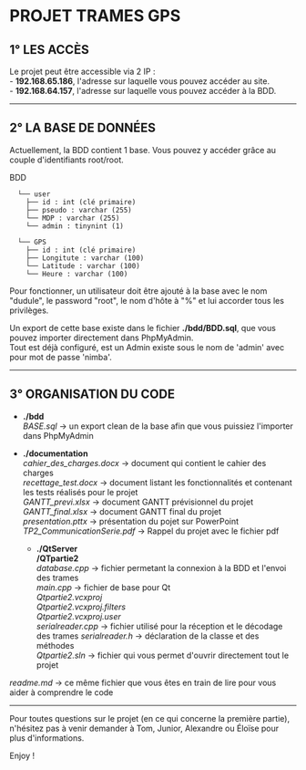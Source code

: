 # PROJET TRAMES GPS


## 1° LES ACCÈS

Le projet peut être accessible via 2 IP :  
    - __192.168.65.186__, l'adresse sur laquelle vous pouvez accéder au site.  
    - __192.168.64.157__, l'adresse sur laquelle vous pouvez accéder à la BDD.


-----------------


## 2° LA BASE DE DONNÉES

Actuellement, la BDD contient 1 base. Vous pouvez y accéder grâce au couple d'identifiants root/root.

BDD     	

      └── user  
        ├── id : int (clé primaire)  
        ├── pseudo : varchar (255)  
        └── MDP : varchar (255)  
        └── admin : tinynint (1)  

      └── GPS    
        ├── id : int (clé primaire)  
        ├── Longitute : varchar (100)    
        └── Latitude : varchar (100)    
        └── Heure : varchar (100)   

Pour fonctionner, un utilisateur doit être ajouté à la base avec le nom "dudule", le password "root", le nom
d'hôte à "%" et lui accorder tous les privilèges.

Un export de cette base existe dans le fichier __./bdd/BDD.sql__, que vous pouvez importer directement dans PhpMyAdmin.  
Tout est déjà configuré, est un Admin existe sous le nom de 'admin' avec pour mot de passe 'nimba'.  

-----------------


## 3° ORGANISATION DU CODE
 
* __./bdd__    
    *BASE.sql* -> un export clean de la base afin que vous puissiez l'importer dans PhpMyAdmin  

* __./documentation__  
    *cahier_des_charges.docx* -> document qui contient le cahier des charges   
    *recettage_test.docx* -> document listant les fonctionnalités et contenant les tests réalisés pour le projet  
    *GANTT_previ.xlsx* -> document GANTT prévisionnel du projet  
    *GANTT_final.xlsx* -> document GANTT final du projet  
    *presentation.pttx* -> présentation du pojet sur PowerPoint  
    *TP2_CommunicationSerie.pdf* -> Rappel du projet avec le fichier pdf

  * __./QtServer__  
            __/QTpartie2__  
              *database.cpp* -> fichier permetant la connexion à la BDD et l'envoi des trames  
              *main.cpp* -> fichier de base pour Qt  
              *Qtpartie2.vcxproj*  
              *Qtpartie2.vcxproj.filters*  
              *Qtpartie2.vcxproj.user*  
              *serialreader.cpp* -> fichier utilisé pour la réception et le décodage des trames
              *serialreader.h* -> déclaration de la classe et des méthodes  
    *Qtpartie2.sln* -> fichier qui vous permet d'ouvrir directement tout le projet  
        

*readme.md* -> ce même fichier que vous êtes en train de lire pour vous aider à comprendre le code  

-----------------


Pour toutes questions sur le projet (en ce qui concerne la première partie), n'hésitez pas à venir demander à Tom, Junior, Alexandre ou Éloïse pour plus d'informations.  

Enjoy ! 
